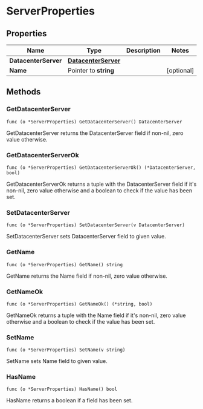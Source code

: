 # ServerProperties



## Properties

|Name | Type | Description | Notes|
|------------ | ------------- | ------------- | -------------|
|**DatacenterServer** | [**DatacenterServer**](DatacenterServer.md) |  | |
|**Name** | Pointer to **string** |  | [optional] |

## Methods


### GetDatacenterServer

`func (o *ServerProperties) GetDatacenterServer() DatacenterServer`

GetDatacenterServer returns the DatacenterServer field if non-nil, zero value otherwise.

### GetDatacenterServerOk

`func (o *ServerProperties) GetDatacenterServerOk() (*DatacenterServer, bool)`

GetDatacenterServerOk returns a tuple with the DatacenterServer field if it's non-nil, zero value otherwise
and a boolean to check if the value has been set.

### SetDatacenterServer

`func (o *ServerProperties) SetDatacenterServer(v DatacenterServer)`

SetDatacenterServer sets DatacenterServer field to given value.


### GetName

`func (o *ServerProperties) GetName() string`

GetName returns the Name field if non-nil, zero value otherwise.

### GetNameOk

`func (o *ServerProperties) GetNameOk() (*string, bool)`

GetNameOk returns a tuple with the Name field if it's non-nil, zero value otherwise
and a boolean to check if the value has been set.

### SetName

`func (o *ServerProperties) SetName(v string)`

SetName sets Name field to given value.

### HasName

`func (o *ServerProperties) HasName() bool`

HasName returns a boolean if a field has been set.



